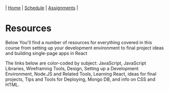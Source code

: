 | [Home](./) | [Schedule](./schedule.md) | [Assignments](./assignments.md) |

# Resources

  <p>
   Below You'll find a number of resources for everything covered in this
   course from setting up your development environment to final project
   ideas and building single-page apps in React
  </p>
  <p>
    The links below are color-coded by subject:
    <span class="JavaScript">JavaScript</span>,
    <span class="JS-Libraries">JavaScript Libraries</span>,
    <span class="Wireframing">Wireframing Tools</span>,
    <span class="Design">Design</span>,
    <span class="Development-Environment">Setting up a Development Environment</span>, 
    <span class="Node-JS">Node.JS and Related Tools</span>,
    <span class="React">Learning React</span>,
    <span class="Project-Ideas">ideas for final projects</span>,
    <span class="Deploy">Tips and Tools for Deploying</span>,
    <span class="MongoDB">Mongo DB</span>, and info on
    <span class="CSS">CSS</span> and <span class="HTML">HTML</span>.
  </p>

<div id="resources-table"></div>

<script src="https://ajax.googleapis.com/ajax/libs/jquery/1.7.1/jquery.min.js"></script>
<script src="js/papaparse.js"></script>
<script>
  getResources();
  async function getResources() {
  response = await fetch("data/student-resources.csv");
  const data = await response.text();
  const jsonData = Papa.parse(data).data.slice(1);
  console.log(jsonData);
  var dataContainer = document.getElementById("resources-table");
  var ul = document.createElement("ul");
  ul.classList.add("resources-list");
  dataContainer.appendChild(ul);
  jsonData.forEach((item) => {
    var li = document.createElement("li");
    li.classList.add(item[2]);
    li.classList.add("w3-card-2");
    var link = document.createElement("a");
    link.href = item[3];
    link.innerHTML = item[0];
    var div = document.createElement("div");
    div.innerHTML = item[1];
    link.appendChild(div);
    li.appendChild(link);
    ul.appendChild(li);
  });
}
</script>
